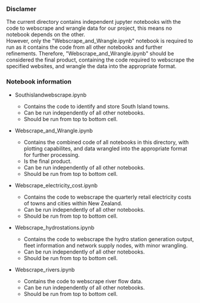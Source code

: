 ### Disclamer
The current directory contains independent jupyter notebooks with the code to webscrape and wrangle data for our project, this means no notebook depends on the other.  
However, only the "Webscrape\_and\_Wrangle.ipynb" notebook is required to run as it contains the code from all other notebooks and further refinements.
Therefore, "Webscrape\_and\_Wrangle.ipynb" should be considered the final product, containing the code required to webscrape the specified websites, and wrangle the data into the appropriate format.

### Notebook information

- Southislandwebscrape.ipynb
    - Contains the code to identify and store South Island towns.
    - Can be run independently of all other notebooks.
    - Should be run from top to bottom cell.

- Webscrape\_and\_Wrangle.ipynb
    - Contains the combined code of all notebooks in this directory, with plotting capabilites, and data wrangled into the appropriate format for further processing.
    - Is the final product.
    - Can be run independently of all other notebooks.
    - Should be run from top to bottom cell.

- Webscrape\_electricity\_cost.ipynb
    - Contains the code to webscrape the quarterly retail electricity costs of towns and cities within New Zealand.
    - Can be run independently of all other notebooks.
    - Should be run from top to bottom cell.


- Webscrape\_hydrostations.ipynb
    - Contains the code to webscrape the hydro station generation output, fleet information and network supply nodes, with minor wrangling.  
    - Can be run independently of all other notebooks.
    - Should be run from top to bottom cell.


- Webscrape\_rivers.ipynb
    - Contains the code to webscrape river flow data.
    - Can be run independently of all other notebooks.
    - Should be run from top to bottom cell.

